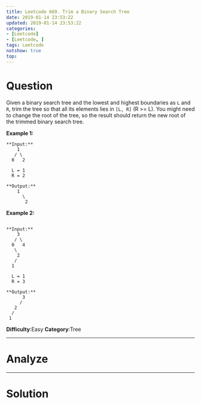 ```yaml
---
title: Leetcode 669. Trim a Binary Search Tree
date: 2019-01-14 23:53:22
updated: 2019-01-14 23:53:22
categories: 
- [Leetcode]
- [Leetcode, ]
tags: Leetcode
notshow: true
top:
---
```


# Question

Given a binary search tree and the lowest and highest boundaries as  `L`  and  `R`, trim the tree so that all its elements lies in  `[L, R]`  (R >= L). You might need to change the root of the tree, so the result should return the new root of the trimmed binary search tree.

**Example 1:**  

```
**Input:** 
    1
   / \
  0   2

  L = 1
  R = 2

**Output:** 
    1
      \
       2
```

**Example 2:**  

```

**Input:** 
    3
   / \
  0   4
   \
    2
   /
  1

  L = 1
  R = 3

**Output:** 
      3
     / 
   2   
  /
 1
```

**Difficulty**:Easy
**Category**:Tree

<!-- more -->

------------

# Analyze

------------

# Solution

```cpp

```


